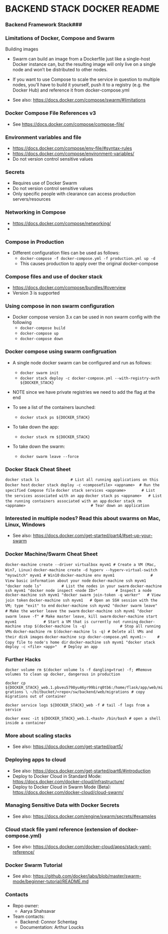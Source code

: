 # BACKEND STACK DOCKER README #

### Backend Framework Stack###

### Limitations of Docker, Compose and Swarm ###
Building images

* Swarm can build an image from a Dockerfile just like a single-host Docker instance can, but the resulting image will only live on a single node and won’t be distributed to other nodes.

* If you want to use Compose to scale the service in question to multiple nodes, you’ll have to build it yourself, push it to a registry (e.g. the Docker Hub) and reference it from docker-compose.yml

* See also: https://docs.docker.com/compose/swarm/#limitations

### Docker Compose File References v3 ###
* See https://docs.docker.com/compose/compose-file/

### Environment variables and file ###
* https://docs.docker.com/compose/env-file/#syntax-rules
* https://docs.docker.com/compose/environment-variables/
* Do not version control sensitive values

### Secrets ###
* Requires use of Docker Swarm
* Do not version control sensitive values
* Only specific people with clearance can access production servers/resources

### Networking in Compose ###
* https://docs.docker.com/compose/networking/
* 

### Compose in Production ###
* Different configuration files can be used as follows:
    - `docker-compose -f docker-compose.yml -f production.yml up -d`
    - This causes production to apply over the original docker-compose

### Compose files and use of docker stack ###
* https://docs.docker.com/compose/bundles/#overview
* Version 3 is supported

### Using compose in non swarm configuration ###
* Docker compose version 3.x can be used in non swarm config with the following
    - `docker-compose build`
    - `docker-compose up`
    - `docker-compose down`

### Docker compose using swarm configruation ###
* A single node docker swarm can be configured and run as follows:
    - `docker swarm init`
    - `docker stack deploy -c docker-compose.yml --with-registry-auth ${DOCKER_STACK}`
* NOTE since we have private registries we need to add the flag at the end


* To see a list of the containers launched:
    - `docker stack ps ${DOCKER_STACK}`
* To take down the app:
    - `docker stack rm ${DOCKER_STACK}`
* To take down the swarm:
    - `docker swarm leave --force`

### Docker Stack Cheat Sheet ###
`docker stack ls              # List all running applications on this Docker host`
`docker stack deploy -c <composefile> <appname>  # Run the specified Compose file`
`docker stack services <appname>       # List the services associated with an app`
`docker stack ps <appname>   # List the running containers associated with an app`
`docker stack rm <appname>                             # Tear down an application`

### Interested in multiple nodes? Read this about swarms on Mac, Linux, Windows ###
* See also: https://docs.docker.com/get-started/part4/#set-up-your-swarm

### Docker Machine/Swarm Cheat Sheet ###
`docker-machine create --driver virtualbox myvm1 # Create a VM (Mac, Win7, Linux)`
`docker-machine create -d hyperv --hyperv-virtual-switch "myswitch" myvm1 # Win10`
`docker-machine env myvm1                # View basic information about your node`
`docker-machine ssh myvm1 "docker node ls"         # List the nodes in your swarm`
`docker-machine ssh myvm1 "docker node inspect <node ID>"        # Inspect a node`
`docker-machine ssh myvm1 "docker swarm join-token -q worker"   # View join token`
`docker-machine ssh myvm1   # Open an SSH session with the VM; type "exit" to end`
`docker-machine ssh myvm2 "docker swarm leave"  # Make the worker leave the swarm`
`docker-machine ssh myvm1 "docker swarm leave -f" # Make master leave, kill swarm`
`docker-machine start myvm1            # Start a VM that is currently not running`
`docker-machine stop $(docker-machine ls -q)               # Stop all running VMs`
`docker-machine rm $(docker-machine ls -q) # Delete all VMs and their disk images`
`docker-machine scp docker-compose.yml myvm1:~     # Copy file to node's home dir`
`docker-machine ssh myvm1 "docker stack deploy -c <file> <app>"   # Deploy an app`

### Further Hacks ###
`docker volume rm $(docker volume ls -f dangling=true) -f; #Remove volumes to clean up docker, dangerous in production`

`docker cp ${DOCKER_STACK}_web.1.pbveu5798yu46yr99birq0tb6:/home/flask/app/web/migrations \
~/bitbucket/<repo>/sw/backend/web/migrations # copy migrations out of container`

`docker service logs ${DOCKER_STACK}_web -f # tail -f logs from a service`

`docker exec -it ${DOCKER_STACK}_web.1.<hash> /bin/bash # open a shell inside a container`



### More about scaling stacks ###
* See also: https://docs.docker.com/get-started/part5/

### Deploying apps to cloud ###
* See also: https://docs.docker.com/get-started/part6/#introduction
* Deploy to Docker Cloud in Standard Mode: https://docs.docker.com/docker-cloud/infrastructure/
* Deploy to Docker Cloud in Swarm Mode (Beta): https://docs.docker.com/docker-cloud/cloud-swarm/

### Managing Sensitive Data with Docker Secrets ### 
* See also: https://docs.docker.com/engine/swarm/secrets/#examples

### Cloud stack file yaml reference (extension of docker-compose.yml) ###
* See also: https://docs.docker.com/docker-cloud/apps/stack-yaml-reference/

### Docker Swarm Tutorial ###
* See also: https://github.com/docker/labs/blob/master/swarm-mode/beginner-tutorial/README.md

### Contacts ###

* Repo owner:
    - Aarya Shahsavar
* Team contacts:
    - Backend: Connor Schentag
    - Documentation: Arthur Loucks
